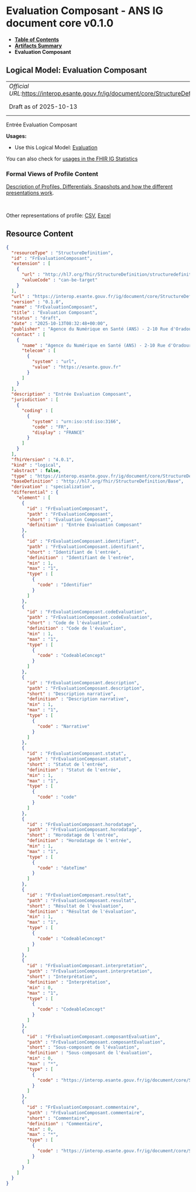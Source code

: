 # Evaluation Composant - ANS IG document core v0.1.0

* [**Table of Contents**](toc.md)
* [**Artifacts Summary**](artifacts.md)
* **Evaluation Composant**

## Logical Model: Evaluation Composant 

| | |
| :--- | :--- |
| *Official URL*:https://interop.esante.gouv.fr/ig/document/core/StructureDefinition/FrEvaluationComposant | *Version*:0.1.0 |
| Draft as of 2025-10-13 | *Computable Name*:FrEvaluationComposant |

 
Entrée Evaluation Composant 

**Usages:**

* Use this Logical Model: [Evaluation](StructureDefinition-FrEvaluation.md)

You can also check for [usages in the FHIR IG Statistics](https://packages2.fhir.org/xig/ans.document.fr.core|current/StructureDefinition/FrEvaluationComposant)

### Formal Views of Profile Content

 [Description of Profiles, Differentials, Snapshots and how the different presentations work](http://build.fhir.org/ig/FHIR/ig-guidance/readingIgs.html#structure-definitions). 

 

Other representations of profile: [CSV](StructureDefinition-FrEvaluationComposant.csv), [Excel](StructureDefinition-FrEvaluationComposant.xlsx) 



## Resource Content

```json
{
  "resourceType" : "StructureDefinition",
  "id" : "FrEvaluationComposant",
  "extension" : [
    {
      "url" : "http://hl7.org/fhir/StructureDefinition/structuredefinition-type-characteristics",
      "valueCode" : "can-be-target"
    }
  ],
  "url" : "https://interop.esante.gouv.fr/ig/document/core/StructureDefinition/FrEvaluationComposant",
  "version" : "0.1.0",
  "name" : "FrEvaluationComposant",
  "title" : "Evaluation Composant",
  "status" : "draft",
  "date" : "2025-10-13T08:32:48+00:00",
  "publisher" : "Agence du Numérique en Santé (ANS) - 2-10 Rue d'Oradour-sur-Glane, 75015 Paris",
  "contact" : [
    {
      "name" : "Agence du Numérique en Santé (ANS) - 2-10 Rue d'Oradour-sur-Glane, 75015 Paris",
      "telecom" : [
        {
          "system" : "url",
          "value" : "https://esante.gouv.fr"
        }
      ]
    }
  ],
  "description" : "Entrée Evaluation Composant",
  "jurisdiction" : [
    {
      "coding" : [
        {
          "system" : "urn:iso:std:iso:3166",
          "code" : "FR",
          "display" : "FRANCE"
        }
      ]
    }
  ],
  "fhirVersion" : "4.0.1",
  "kind" : "logical",
  "abstract" : false,
  "type" : "https://interop.esante.gouv.fr/ig/document/core/StructureDefinition/FrEvaluationComposant",
  "baseDefinition" : "http://hl7.org/fhir/StructureDefinition/Base",
  "derivation" : "specialization",
  "differential" : {
    "element" : [
      {
        "id" : "FrEvaluationComposant",
        "path" : "FrEvaluationComposant",
        "short" : "Evaluation Composant",
        "definition" : "Entrée Evaluation Composant"
      },
      {
        "id" : "FrEvaluationComposant.identifiant",
        "path" : "FrEvaluationComposant.identifiant",
        "short" : "Identifiant de l'entrée",
        "definition" : "Identifiant de l'entrée",
        "min" : 1,
        "max" : "1",
        "type" : [
          {
            "code" : "Identifier"
          }
        ]
      },
      {
        "id" : "FrEvaluationComposant.codeEvaluation",
        "path" : "FrEvaluationComposant.codeEvaluation",
        "short" : "Code de l'évaluation",
        "definition" : "Code de l'évaluation",
        "min" : 1,
        "max" : "1",
        "type" : [
          {
            "code" : "CodeableConcept"
          }
        ]
      },
      {
        "id" : "FrEvaluationComposant.description",
        "path" : "FrEvaluationComposant.description",
        "short" : "Description narrative",
        "definition" : "Description narrative",
        "min" : 1,
        "max" : "1",
        "type" : [
          {
            "code" : "Narrative"
          }
        ]
      },
      {
        "id" : "FrEvaluationComposant.statut",
        "path" : "FrEvaluationComposant.statut",
        "short" : "Statut de l'entrée",
        "definition" : "Statut de l'entrée",
        "min" : 1,
        "max" : "1",
        "type" : [
          {
            "code" : "code"
          }
        ]
      },
      {
        "id" : "FrEvaluationComposant.horodatage",
        "path" : "FrEvaluationComposant.horodatage",
        "short" : "Horodatage de l'entrée",
        "definition" : "Horodatage de l'entrée",
        "min" : 1,
        "max" : "1",
        "type" : [
          {
            "code" : "dateTime"
          }
        ]
      },
      {
        "id" : "FrEvaluationComposant.resultat",
        "path" : "FrEvaluationComposant.resultat",
        "short" : "Résultat de l'évaluation",
        "definition" : "Résultat de l'évaluation",
        "min" : 1,
        "max" : "1",
        "type" : [
          {
            "code" : "CodeableConcept"
          }
        ]
      },
      {
        "id" : "FrEvaluationComposant.interpretation",
        "path" : "FrEvaluationComposant.interpretation",
        "short" : "Interprétation",
        "definition" : "Interprétation",
        "min" : 0,
        "max" : "1",
        "type" : [
          {
            "code" : "CodeableConcept"
          }
        ]
      },
      {
        "id" : "FrEvaluationComposant.composantEvaluation",
        "path" : "FrEvaluationComposant.composantEvaluation",
        "short" : "Sous-composant de l'évaluation",
        "definition" : "Sous-composant de l'évaluation",
        "min" : 0,
        "max" : "*",
        "type" : [
          {
            "code" : "https://interop.esante.gouv.fr/ig/document/core/StructureDefinition/FrEvaluationComposantN2"
          }
        ]
      },
      {
        "id" : "FrEvaluationComposant.commentaire",
        "path" : "FrEvaluationComposant.commentaire",
        "short" : "Commentaire",
        "definition" : "Commentaire",
        "min" : 0,
        "max" : "*",
        "type" : [
          {
            "code" : "https://interop.esante.gouv.fr/ig/document/core/StructureDefinition/FrCommentaireER"
          }
        ]
      }
    ]
  }
}

```
